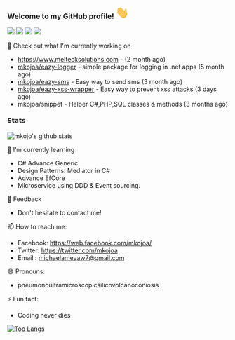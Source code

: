 ### Welcome to my GitHub profile! <img src="./wave.gif" width="30px">
![](https://vistr.dev/badge?repo=mkojoa&color=0058AD)
[![](https://img.shields.io/badge/-@mkojoa-%231DA1F2?style=flat-square&logo=twitter&logoColor=ffffff)](https://twitter.com/mkojoa)
[![](https://img.shields.io/badge/-@mkojoa-%23181717?style=flat-square&logo=stackoverflow)](https://stackoverflow.com/users/8021082/mkojoa)
[![](https://img.shields.io/badge/-Michael%20Ameyaw-blue?style=flat-square&logo=Linkedin&logoColor=white&link=https://www.linkedin.com/in/michael-ameyaw-4a295111a/)](https://www.linkedin.com/in/michael-ameyaw-4a295111a/)

🔭  Check out what I'm currently working on 
  
   - https://www.meltecksolutions.com - (2 month ago)
   - [mkojoa/eazy-logger](https://github.com/mkojoa/eazy-logger) - simple package for logging in .net apps (5 month ago) 
   - [mkojoa/eazy-sms](https://github.com/mkojoa/eazy-sms) - Easy way to send sms (3 month ago) 
   - [mkojoa/eazy-xss-wrapper](https://github.com/mkojoa/eazy-xss-wrapper) - Easy way to prevent xss attacks (3 days ago) 
   - mkojoa/snippet  - Helper C#,PHP,SQL classes & methods (3 months ago)
   

  #### 𝗦𝘁𝗮𝘁𝘀

![mkojo's github stats](https://github-readme-stats.vercel.app/api?username=mkojoa&show_icons=true&theme=dracula) 


 🌱 I’m currently learning
 
  - C# Advance Generic
  - Design Patterns: Mediator in C#
  - Advance EfCore
  - Microservice using DDD & Event sourcing.

 💬 Feedback

   - Don't hesitate to contact me!
    
 📫 How to reach me: 
 
   - Facebook: https://web.facebook.com/mkojoa/
   - Twitter: https://twitter.com/mkojoa
   - Email : michaelameyaw7@gmail.com
 
 😄 Pronouns:
 
   - pneumonoultramicroscopicsilicovolcanoconiosis
   
 ⚡ Fun fact:
 
  - Coding never dies

  [![Top Langs](https://github-readme-stats.vercel.app/api/top-langs/?username=mkojoa&layout=compact&theme=dracula)](https://github.com/mkojoa/github-readme-stats)
